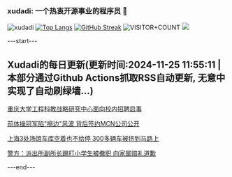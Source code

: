 ### xudadi: 一个热衷开源事业的程序员 👋

![xudadi](https://github-readme-stats-git-masterorgs-github-readme-stats-team.vercel.app/api?username=xudadi)
[![Top Langs](https://github-readme-stats.vercel.app/api/top-langs/?username=xudadi)](https://github.com/anuraghazra/github-readme-stats)
[![GitHub Streak](https://streak-stats.demolab.com?user=xudadi&locale=zh_Hans)](https://git.io/streak-stats)
![VISITOR+COUNT](https://komarev.com/ghpvc/?username=xudadi&label=VISITOR+COUNT)
![](https://raw.githubusercontent.com/xudadi/xudadi/main/assets/github-contribution-grid-snake.svg)


---start---

## Xudadi的每日更新(更新时间:2024-11-25 11:55:11 | 本部分通过Github Actions抓取RSS自动更新, 无意中实现了自动刷绿墙...)

[重庆大学工程科教战略研究中心面向校内招聘启事](https://www.gongkaoleida.com/article/2204866)

[前体操冠军陷"擦边"风波 背后签约MCN公司公开](https://m.163.com/news/article/JHQ2FEL8051492T3.html)

[上海3处场馆车库空着也不给停 300多辆车被挤到马路上](https://m.163.com/news/article/JHQPJ42F055040N3.html)

[警方：派出所副所长踢打小学生被撤职 向家属赔礼道歉](https://m.163.com/news/article/JHP1H07T0001899O.html)

---end---
